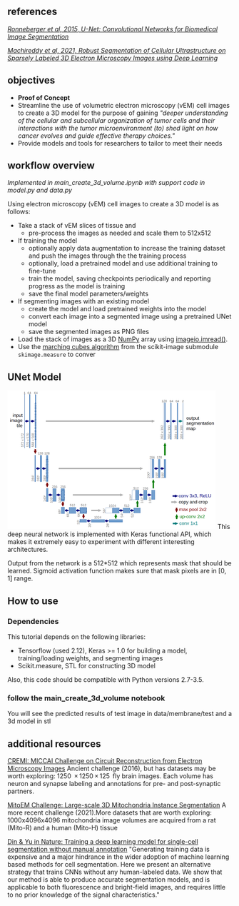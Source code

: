 ## references
  [*Ronneberger et al, 2015, U-Net: Convolutional Networks for Biomedical Image Segmentation*](http://lmb.informatik.uni-freiburg.de/people/ronneber/u-net/)
  
  [*Machireddy et al, 2021, Robust Segmentation of Cellular Ultrastructure on Sparsely Labeled 3D Electron Microscopy Images using Deep Learning*](https://www.biorxiv.org/content/10.1101/2021.05.27.446019v1.full)

## objectives
- **Proof of Concept**
- Streamline the use of volumetric electron microscopy (vEM) cell images to create a 3D model for the purpose of gaining *"deeper understanding of the cellular and subcellular organization of tumor cells and their interactions with the tumor microenvironment (to) shed light on how cancer evolves and guide effective therapy choices."*
- Provide models and tools for researchers to tailor to meet their needs

## workflow overview

*Implemented in main_create_3d_volume.ipynb with support code in model.py and data.py*

Using electron microscopy (vEM) cell images to create a 3D model is as follows:
- Take a stack of vEM slices of tissue and 
  - pre-process the images as needed and scale them to 512x512
- If training the model
  - optionally apply data augmentation to increase the training dataset and push the images through the the training process
  - optionally, load a pretrained model and use additional training to fine-tune
  - train the model, saving checkpoints periodically and reporting progress as the model is training
  - save the final model parameters/weights
- If segmenting images with an existing model
  - create the model and load pretrained weights into the model
  - convert each image into a segmented image using a pretrained UNet model
  - save the segmented images as PNG files
- Load the stack of images as a 3D [NumPy](https://numpy.org/doc/stable/) array using [imageio.imread()](https://imageio.readthedocs.io/en/v2.16.1/_autosummary/imageio.imread.html).
- Use the [marching cubes algorithm](https://scikit-image.org/docs/stable/api/skimage.measure.html#skimage.measure.marching_cubes) from the scikit-image submodule `skimage.measure` to conver

## UNet Model
![UNet Architecture](img/u-net-architecture.png)
This deep neural network is implemented with Keras functional API, which makes it extremely easy to experiment with different interesting architectures.

Output from the network is a 512*512 which represents mask that should be learned. Sigmoid activation function makes sure that mask pixels are in [0, 1] range.

## How to use

### Dependencies

This tutorial depends on the following libraries:

* Tensorflow (used 2.12), Keras >= 1.0 for building a model, training/loading weights, and segmenting images
* Scikit.measure, STL for constructing 3D model

Also, this code should be compatible with Python versions 2.7-3.5.

### follow the main_create_3d_volume notebook

You will see the predicted results of test image in data/membrane/test and a 3d model in stl

## additional resources

[CREMI: MICCAI Challenge on Circuit Reconstruction from Electron Microscopy Images](https://cremi.org/) Ancient challenge (2016), but has datasets may be worth exploring: 1250  × 1250 × 125  fly brain images. Each volume has neuron and synapse labeling and annotations for pre- and post-synaptic partners.

[MitoEM Challenge: Large-scale 3D Mitochondria Instance Segmentation](https://mitoem.grand-challenge.org/) A more recent challenge (2021).More datasets that are worth exploring: 1000x4096x4096 mitochondria image volumes are acquired from a rat (Mito-R) and a human (Mito-H) tissue

[Din & Yu in Nature: Training a deep learning model for single-cell segmentation without manual annotation](https://www.nature.com/articles/s41598-021-03299-4#code-availability) "Generating training data is expensive and a major hindrance in the wider adoption of machine learning based methods for cell segmentation. Here we present an alternative strategy that trains CNNs without any human-labeled data. We show that our method is able to produce accurate segmentation models, and is applicable to both fluorescence and bright-field images, and requires little to no prior knowledge of the signal characteristics."


